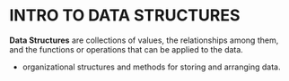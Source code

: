 # INTRO TO DATA STRUCTURES

**Data Structures** are collections of values, the relationships among them, and the functions or operations that can be applied to the data.
- organizational structures and methods for storing and arranging data.

